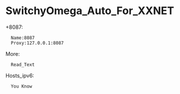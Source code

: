 # SwitchyOmega_Auto_For_XXNET

+8087:
      
      Name:8087
      Proxy:127.0.0.1:8087

More:

      Read_Text


Hosts_ipv6:

      You Know
